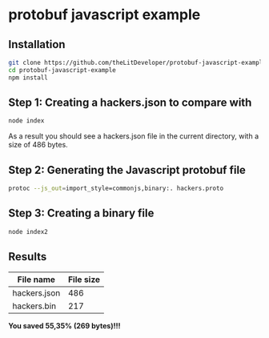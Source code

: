 # protobuf javascript example

## Installation
```bash
git clone https://github.com/theLitDeveloper/protobuf-javascript-example.git
cd protobuf-javascript-example
npm install
```

## Step 1: Creating a hackers.json to compare with
```bash
node index
```
As a result you should see a hackers.json file in the current directory, with a size of 486 bytes.

## Step 2: Generating the Javascript protobuf file
```bash
protoc --js_out=import_style=commonjs,binary:. hackers.proto
```

## Step 3: Creating a binary file
```bash
node index2
```

## Results

| File name | File size |
|-|-|
|hackers.json|486|
|hackers.bin|217|

**You saved 55,35% (269 bytes)!!!**
